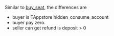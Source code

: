 Similar to [buy_seat](buy_seat.md), the differences are

* buyer is TAppstore hidden_consume_account
* buyer pay zero.
* seller can get refund is deposit > 0
